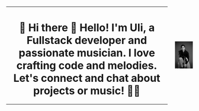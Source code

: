 
<div style="display: flex; justify-content: center; align-items: center;">
  <div style="margin-right: 20px;">
    <hr>
    <h1 style="text-align: center;">🎵 Hi there 👋 Hello! I'm Uli, a Fullstack developer and passionate musician. I love crafting code and melodies. Let's connect and chat about projects or music! 📯📯</h1>
    <hr>
  </div>
  <div>
    <img alt="uli" src="./ulisesbyn2.jpg" width="240px" />
  </div>
</div>



